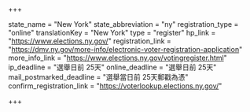 +++

state_name = "New York"
state_abbreviation = "ny"
registration_type = "online"
translationKey = "New York"
type = "register"
hp_link = "https://www.elections.ny.gov/"
registration_link = "https://dmv.ny.gov/more-info/electronic-voter-registration-application"
more_info_link = "https://www.elections.ny.gov/votingregister.html"
ip_deadline = "選舉日前 25天"
online_deadline = "選舉日前 25天"
mail_postmarked_deadline = "選舉當日前 25天郵戳為憑"
confirm_registration_link = "https://voterlookup.elections.ny.gov/"

+++